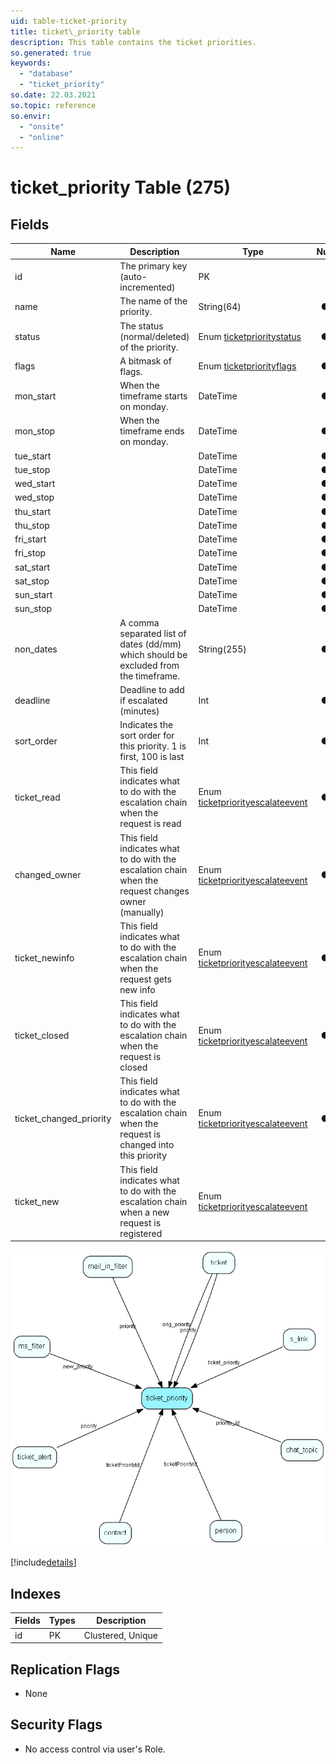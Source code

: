 ```yaml
---
uid: table-ticket-priority
title: ticket\_priority table
description: This table contains the ticket priorities.
so.generated: true
keywords:
  - "database"
  - "ticket_priority"
so.date: 22.03.2021
so.topic: reference
so.envir:
  - "onsite"
  - "online"
---
```


# ticket\_priority Table (275)

## Fields

| Name | Description | Type | Null |
|------|-------------|------|:----:|
|id|The primary key (auto-incremented)|PK| |
|name|The name of the priority.|String(64)|&#x25CF;|
|status|The status (normal/deleted) of the priority.|Enum [ticketprioritystatus](enums/ticketprioritystatus.md)|&#x25CF;|
|flags|A bitmask of flags.|Enum [ticketpriorityflags](enums/ticketpriorityflags.md)|&#x25CF;|
|mon\_start|When the timeframe starts on monday.|DateTime|&#x25CF;|
|mon\_stop|When the timeframe ends on monday.|DateTime|&#x25CF;|
|tue\_start||DateTime|&#x25CF;|
|tue\_stop||DateTime|&#x25CF;|
|wed\_start||DateTime|&#x25CF;|
|wed\_stop||DateTime|&#x25CF;|
|thu\_start||DateTime|&#x25CF;|
|thu\_stop||DateTime|&#x25CF;|
|fri\_start||DateTime|&#x25CF;|
|fri\_stop||DateTime|&#x25CF;|
|sat\_start||DateTime|&#x25CF;|
|sat\_stop||DateTime|&#x25CF;|
|sun\_start||DateTime|&#x25CF;|
|sun\_stop||DateTime|&#x25CF;|
|non\_dates|A comma separated list of dates (dd/mm) which should be excluded from the timeframe.|String(255)|&#x25CF;|
|deadline|Deadline to add if escalated (minutes)|Int|&#x25CF;|
|sort\_order|Indicates the sort order for this priority. 1 is first, 100 is last|Int|&#x25CF;|
|ticket\_read|This field indicates what to do with the escalation chain when the request is read|Enum [ticketpriorityescalateevent](enums/ticketpriorityescalateevent.md)|&#x25CF;|
|changed\_owner|This field indicates what to do with the escalation chain when the request changes owner (manually)|Enum [ticketpriorityescalateevent](enums/ticketpriorityescalateevent.md)|&#x25CF;|
|ticket\_newinfo|This field indicates what to do with the escalation chain when the request gets new info|Enum [ticketpriorityescalateevent](enums/ticketpriorityescalateevent.md)|&#x25CF;|
|ticket\_closed|This field indicates what to do with the escalation chain when the request is closed|Enum [ticketpriorityescalateevent](enums/ticketpriorityescalateevent.md)|&#x25CF;|
|ticket\_changed\_priority|This field indicates what to do with the escalation chain when the request is changed into this priority|Enum [ticketpriorityescalateevent](enums/ticketpriorityescalateevent.md)|&#x25CF;|
|ticket\_new|This field indicates what to do with the escalation chain when a new request is registered|Enum [ticketpriorityescalateevent](enums/ticketpriorityescalateevent.md)| |


![ticket_priority table relationship diagram](./media/ticket_priority.png)

[!include[details](./includes/ticket-priority.md)]

## Indexes

| Fields | Types | Description |
|--------|-------|-------------|
|id |PK |Clustered, Unique |

## Replication Flags

* None

## Security Flags

* No access control via user's Role.

